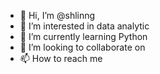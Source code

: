 - 👋 Hi, I’m @shlinng
- 👀 I’m interested in data analytic
- 🌱 I’m currently learning Python
- 💞️ I’m looking to collaborate on 
- 📫 How to reach me 

<!---
shlinng/shlinng is a ✨ special ✨ repository because its `README.md` (this file) appears on your GitHub profile.
You can click the Preview link to take a look at your changes.
--->
